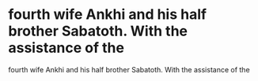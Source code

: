 # fourth wife Ankhi and his half brother Sabatoth. With the assistance of the

fourth wife Ankhi and his half brother Sabatoth. With the assistance of the